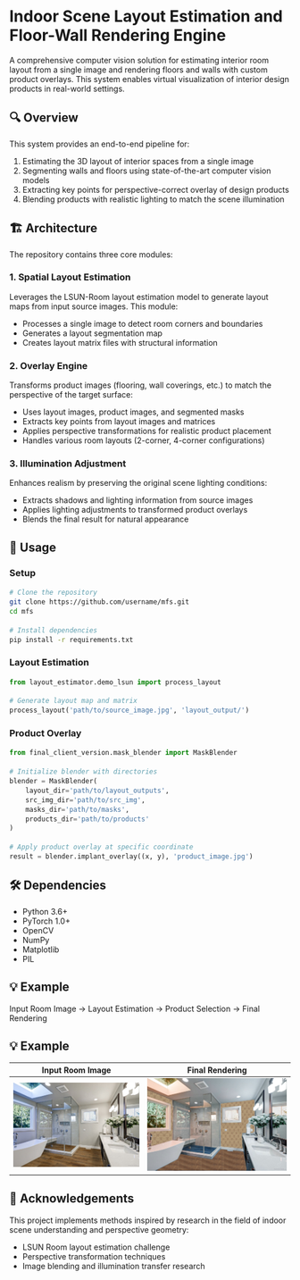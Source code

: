 # Indoor Scene Layout Estimation and Floor-Wall Rendering Engine

A comprehensive computer vision solution for estimating interior room layout from a single image and rendering floors and walls with custom product overlays. This system enables virtual visualization of interior design products in real-world settings.

## 🔍 Overview

This system provides an end-to-end pipeline for:
1. Estimating the 3D layout of interior spaces from a single image
2. Segmenting walls and floors using state-of-the-art computer vision models
3. Extracting key points for perspective-correct overlay of design products
4. Blending products with realistic lighting to match the scene illumination

## 🏗️ Architecture

The repository contains three core modules:

### 1. Spatial Layout Estimation

Leverages the LSUN-Room layout estimation model to generate layout maps from input source images. This module:
- Processes a single image to detect room corners and boundaries
- Generates a layout segmentation map
- Creates layout matrix files with structural information

### 2. Overlay Engine

Transforms product images (flooring, wall coverings, etc.) to match the perspective of the target surface:
- Uses layout images, product images, and segmented masks
- Extracts key points from layout images and matrices 
- Applies perspective transformations for realistic product placement
- Handles various room layouts (2-corner, 4-corner configurations)

### 3. Illumination Adjustment

Enhances realism by preserving the original scene lighting conditions:
- Extracts shadows and lighting information from source images
- Applies lighting adjustments to transformed product overlays
- Blends the final result for natural appearance

## 🚀 Usage

### Setup
```bash
# Clone the repository
git clone https://github.com/username/mfs.git
cd mfs

# Install dependencies
pip install -r requirements.txt
```

### Layout Estimation
```python
from layout_estimator.demo_lsun import process_layout

# Generate layout map and matrix
process_layout('path/to/source_image.jpg', 'layout_output/')
```

### Product Overlay
```python
from final_client_version.mask_blender import MaskBlender

# Initialize blender with directories
blender = MaskBlender(
    layout_dir='path/to/layout_outputs', 
    src_img_dir='path/to/src_img',
    masks_dir='path/to/masks',
    products_dir='path/to/products'
)

# Apply product overlay at specific coordinate
result = blender.implant_overlay((x, y), 'product_image.jpg')
```

## 🛠️ Dependencies

- Python 3.6+
- PyTorch 1.0+
- OpenCV
- NumPy
- Matplotlib
- PIL

## 💡 Example

Input Room Image → Layout Estimation → Product Selection → Final Rendering

<!-- ![Example Pipeline](outs/test1.jpg) -->

## 💡 Example

| Input Room Image | Final Rendering |
|------------------|-----------------|
| ![Input Room Image](inputs/src_imgs/test1.jpeg) | ![Final Rendering](outs/test1.jpg) |
## 🙏 Acknowledgements

This project implements methods inspired by research in the field of indoor scene understanding and perspective geometry:
- LSUN Room layout estimation challenge
- Perspective transformation techniques
- Image blending and illumination transfer research
